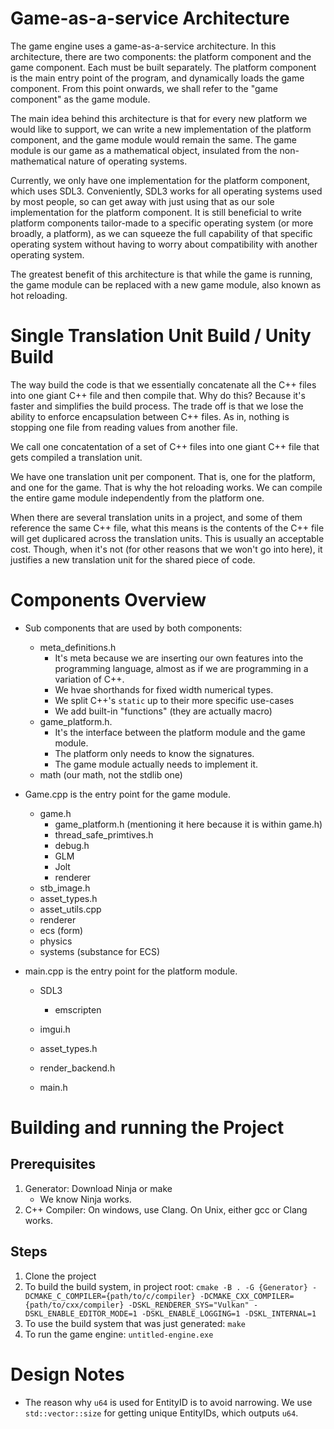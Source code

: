 # Game-as-a-service Architecture

The game engine uses a game-as-a-service architecture. In this architecture, there are two components: the platform component and the game component. Each must be built separately. The platform component is the main entry point of the program, and dynamically loads the game component. From this point onwards, we shall refer to the "game component" as the game module.

The main idea behind this architecture is that for every new platform we would like to support, we can write a new implementation of the platform component, and the game module would remain the same. The game module is our game as a mathematical object, insulated from the non-mathematical nature of operating systems.

Currently, we only have one implementation for the platform component, which uses SDL3. Conveniently, SDL3 works for all operating systems used by most people, so can get away with just using that as our sole implementation for the platform component. It is still beneficial to write platform components tailor-made to a specific operating system (or more broadly, a platform), as we can squeeze the full capability of that specific operating system without having to worry about compatibility with another operating system.

The greatest benefit of this architecture is that while the game is running, the game module can be replaced with a new game module, also known as hot reloading.

# Single Translation Unit Build / Unity Build

The way build the code is that we essentially concatenate all the C++ files into one giant C++ file and then compile that. Why do this? Because it's faster and simplifies the build process. The trade off is that we lose the ability to enforce encapsulation between C++ files. As in, nothing is stopping one file from reading values from another file.

We call one concatentation of a set of C++ files into one giant C++ file that gets compiled a translation unit.

We have one translation unit per component. That is, one for the platform, and one for the game. That is why the hot reloading works. We can compile the entire game module independently from the platform one.

When there are several translation units in a project, and some of them reference the same C++ file, what this means is the contents of the C++ file will get duplicared across the translation units. This is usually an acceptable cost. Though, when it's not (for other reasons that we won't go into here), it justifies a new translation unit for the shared piece of code. 


# Components Overview

- Sub components that are used by both components:
  - meta_definitions.h
    - It's meta because we are inserting our own features into the programming language, almost as if we are programming in a variation of C++.
    - We hvae shorthands for fixed width numerical types.
    - We split C++'s `static` up to their more specific use-cases
    - We add built-in "functions" (they are actually macro)
  - game_platform.h.
    - It's the interface between the platform module and the game module.
    - The platform only needs to know the signatures.
    - The game module actually needs to implement it.
  - math (our math, not the stdlib one)


- Game.cpp is the entry point for the game module.
  - game.h
    - game_platform.h (mentioning it here because it is within game.h)
    - thread_safe_primtives.h
    - debug.h
    - GLM
    - Jolt
    - renderer
  - stb_image.h
  - asset_types.h
  - asset_utils.cpp
  - renderer
  - ecs (form)
  - physics
  - systems (substance for ECS)

- main.cpp is the entry point for the platform module.
  - SDL3
    - emscripten
  - imgui.h
  - asset_types.h
  - render_backend.h

  - main.h




# Building and running the Project

## Prerequisites

1. Generator: Download Ninja or make
   - We know Ninja works.
2. C++ Compiler: On windows, use Clang. On Unix, either gcc or Clang works.

## Steps

1. Clone the project
2. To build the build system, in project root:
   `cmake -B . -G {Generator} -DCMAKE_C_COMPILER={path/to/c/compiler} -DCMAKE_CXX_COMPILER={path/to/cxx/compiler} -DSKL_RENDERER_SYS="Vulkan" -DSKL_ENABLE_EDITOR_MODE=1 -DSKL_ENABLE_LOGGING=1 -DSKL_INTERNAL=1`
3. To use the build system that was just generated:
   `make`
4. To run the game engine:
   `untitled-engine.exe`


# Design Notes

- The reason why `u64` is used for EntityID is to avoid narrowing. We use
  `std::vector::size` for getting unique EntityIDs, which outputs `u64`.



